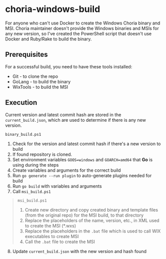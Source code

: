 # choria-windows-build

For anyone who can't use Docker to create the Windows Choria binary and MSI. Choria maintainer doesn't provide the Windows binaries and MSIs for any new version, so I've created the PowerShell script that doesn't use Docker and Ruby/Rake to build the binary.

## Prerequisites

For a successful build, you need to have these tools installed:

- Git - to clone the repo
- GoLang - to build the binary
- WixTools - to build the MSI

## Execution

Current version and latest commit hash are stored in the `current_build.json`, which are used to determine if there is any new version.

`binary_build.ps1`

1. Check for the version and latest commit hash if there's a new version to build
2. If found repository is cloned.
3. Set environment variables `GOOS=windows` and `GOARCH=amd64` that **Go** is using during the steps
4. Create variables and arguments for the correct build
5. Run `go generate --run plugin` to auto-generate plugins needed for build
6. Run `go build` with variables and arguments
7. Call `msi_build.ps1`

> `msi_build.ps1`
>
> 1. Create new directory and copy created binary and template files (from the original repo) for the MSI build, to that directory
> 2. Replace the placeholders of the name, version, etc., in XML used to create the MSI (*.wxs)
> 3. Replace the placeholders in the `.bat` file which is used to call WIX executables to create MSI
> 4. Call the `.bat` file to create the MSI

8. Update `current_build.json` with the new version and hash found
